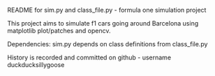 README for sim.py and class_file.py - formula one simulation project

This project aims to simulate f1 cars going around Barcelona using matplotlib plot/patches and opencv.

Dependencies:
sim.py depends on class definitions from class_file.py

History is recorded and committed on github - username duckducksillygoose

